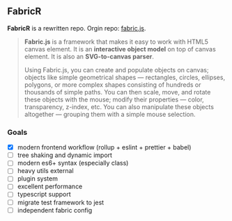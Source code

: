 ## FabricR

**FabricR** is a rewritten repo. Orgin repo: [fabric.js](https://github.com/fabricjs/fabric.js).

> **Fabric.js** is a framework that makes it easy to work with HTML5 canvas element. It is an **interactive object model** on top of canvas element. It is also an **SVG-to-canvas parser**.
>
> Using Fabric.js, you can create and populate objects on canvas; objects like simple geometrical shapes — rectangles, circles, ellipses, polygons, or more complex shapes consisting of hundreds or thousands of simple paths. You can then scale, move, and rotate these objects with the mouse; modify their properties — color, transparency, z-index, etc. You can also manipulate these objects altogether — grouping them with a simple mouse selection.

### Goals

- [x] modern frontend workflow (rollup + eslint + prettier + babel)
- [ ] tree shaking and dynamic import
- [ ] modern es6+ syntax (especially class)
- [ ] heavy utils external
- [ ] plugin system
- [ ] excellent performance
- [ ] typescript support
- [ ] migrate test framework to jest
- [ ] independent fabric config
